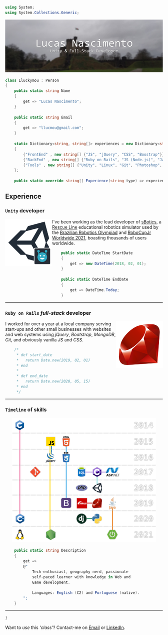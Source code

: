 ```cs
using System;
using System.Collections.Generic;
```

<img src="Images/Header.png"/>

```cs
class Lluckymou : Person
{
    public static string Name
    {
        get => "Lucas Nascimento";
    }

    public static string Email
    {
        get => "llucmou@gmail.com";
    }

    static Dictionary<string, string[]> experiences = new Dictionary<string, string[]>()
    {
        {"FrontEnd" , new string[] {"JS", "jQuery", "CSS", "Boostrap"}},
        {"BackEnd" , new string[] {"Ruby on Rails", "JS (Node.js)", "Java (Spring boot)", "Python (Django)"}},
        {"Tools" , new string[] {"Unity", "Linux", "Git", "Photoshop", "VSCode", "Heroku"}},
    };

    public static override string[] Experience(string type) => experiences[type];
```

## Experience
### `Unity` developer

<img align="left" width="150" height="150" src="Images/sBotics.png">

I've been working as the lead developer of [sBotics](https://github.com/sBotics), a [Rescue Line](https://junior.robocup.org/rcj-rescue-line/) educational robotics simulator used by the [Brazilian Robotics Olympiad](http://www.obr.org.br) and [RoboCupJr Worldwide 2021](https://2021.robocup.org), boasting thousands of users worldwide.
```cs
    public static DateTime StartDate
    {
        get => new DateTime(2018, 02, 01);
    }

    public static DateTime EndDate
    {
        get => DateTime.Today;
    }
```

---

### `Ruby on Rails` *full-stack* developer

<img align="right" width="150" height="150" src="Images/Ruby.png">

I worked for over a year at a local company serving start-ups and other small businesses with websites and web systems using *jQuery*, *Bootstrap*, *MongoDB*, *Git*, and obviously vanilla *JS* and *CSS*. 
```cs
    /*
     * def start_date
     *   return Date.new(2019, 02, 01)
     * end
     *
     * def end_date
     *   return Date.new(2020, 05, 15)
     * end
     */
```

---

### `Timeline` of skills

<p align="center">
  <img width="460" src="Images/AboutMe.png">
</p>

```cs
    public static string Description
    {
        get =>
        @"
            Tech-enthusiast, geography nerd, passionate
            self-paced learner with knowledge in Web and
            Game development.

            Languages: English (C2) and Portuguese (native).
        ";
    }
```

---

```cs
}
```

Want to *use* this *'class'*? Contact-me on [Email](mailto:llucmou@gmail.com) or [LinkedIn](https://www.linkedin.com/in/lucas-moura-do-nascimento/).